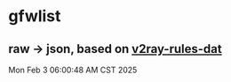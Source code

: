 # gfwlist
## raw -> json, based on [v2ray-rules-dat](https://github.com/Loyalsoldier/v2ray-rules-dat)
Mon Feb  3 06:00:48 AM CST 2025

